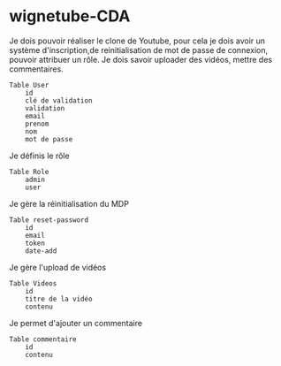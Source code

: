 # wignetube-CDA

Je dois pouvoir réaliser le clone de Youtube, pour cela je dois avoir un système d'inscription,de reinitialisation de
mot de passe de connexion, pouvoir attribuer un rôle.
Je dois savoir uploader des vidéos, mettre des commentaires.


    Table User
        id
        clé de validation
        validation
        email
        prenom
        nom
        mot de passe
        

Je définis le rôle

    Table Role
        admin
        user

Je gère la réinitialisation du MDP
    
    Table reset-password
        id  
        email
        token
        date-add

Je gère l'upload de vidéos 
        
    Table Videos
        id
        titre de la vidéo
        contenu
        
Je permet d'ajouter un commentaire

    Table commentaire
        id
        contenu
